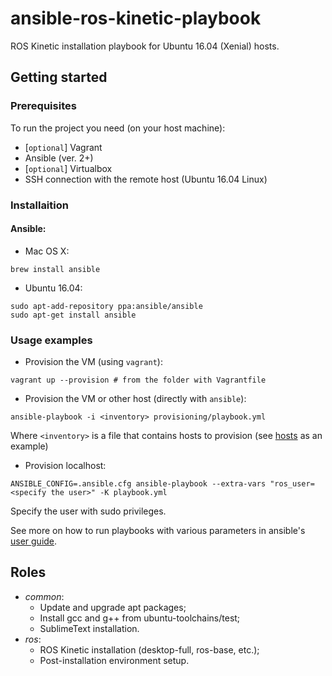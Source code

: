 # ansible-ros-kinetic-playbook

ROS Kinetic installation playbook for Ubuntu 16.04 (Xenial) hosts.

## Getting started

### Prerequisites

To run the project you need (on your host machine):
- [`optional`] Vagrant
- Ansible (ver. 2+)
- [`optional`] Virtualbox
- SSH connection with the remote host (Ubuntu 16.04 Linux)

### Installaition

#### Ansible:

- Mac OS X:
```shell
brew install ansible
```
- Ubuntu 16.04:
```shell
sudo apt-add-repository ppa:ansible/ansible
sudo apt-get install ansible
```

### Usage examples

- Provision the VM (using `vagrant`):
```shell
vagrant up --provision # from the folder with Vagrantfile
```

- Provision the VM or other host (directly with `ansible`):
```shell
ansible-playbook -i <inventory> provisioning/playbook.yml
```
Where `<inventory>` is a file that contains hosts to provision (see [hosts](provisioning/hosts) as an example)

- Provision localhost:
```shell
ANSIBLE_CONFIG=.ansible.cfg ansible-playbook --extra-vars "ros_user=<specify the user>" -K playbook.yml
```
Specify the user with sudo privileges. 

See more on how to run playbooks with various parameters in ansible's [user guide](https://docs.ansible.com/ansible/2.5/user_guide/index.html).

## Roles

- _common_:
  - Update and upgrade apt packages;
  - Install gcc and g++ from ubuntu-toolchains/test;
  - SublimeText installation.
- _ros_:
  - ROS Kinetic installation (desktop-full, ros-base, etc.);
  - Post-installation environment setup.
